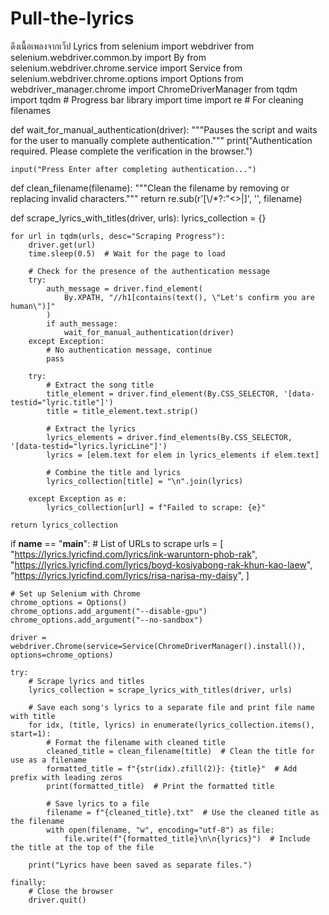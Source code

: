 # Pull-the-lyrics
ดึงเนื้อเพลงจากเว็ป Lyrics 
from selenium import webdriver
from selenium.webdriver.common.by import By
from selenium.webdriver.chrome.service import Service
from selenium.webdriver.chrome.options import Options
from webdriver_manager.chrome import ChromeDriverManager
from tqdm import tqdm  # Progress bar library
import time
import re  # For cleaning filenames

def wait_for_manual_authentication(driver):
    """Pauses the script and waits for the user to manually complete authentication."""
    print("Authentication required. Please complete the verification in the browser.")

    input("Press Enter after completing authentication...")

def clean_filename(filename):
    """Clean the filename by removing or replacing invalid characters."""
    return re.sub(r'[\\/*?:"<>|]', '', filename)

def scrape_lyrics_with_titles(driver, urls):
    lyrics_collection = {}

    for url in tqdm(urls, desc="Scraping Progress"):
        driver.get(url)
        time.sleep(0.5)  # Wait for the page to load

        # Check for the presence of the authentication message
        try:
            auth_message = driver.find_element(
                By.XPATH, "//h1[contains(text(), \"Let's confirm you are human\")]"
            )
            if auth_message:
                wait_for_manual_authentication(driver)
        except Exception:
            # No authentication message, continue
            pass

        try:
            # Extract the song title
            title_element = driver.find_element(By.CSS_SELECTOR, '[data-testid="lyric.title"]')
            title = title_element.text.strip()

            # Extract the lyrics
            lyrics_elements = driver.find_elements(By.CSS_SELECTOR, '[data-testid="lyrics.lyricLine"]')
            lyrics = [elem.text for elem in lyrics_elements if elem.text]

            # Combine the title and lyrics
            lyrics_collection[title] = "\n".join(lyrics)

        except Exception as e:
            lyrics_collection[url] = f"Failed to scrape: {e}"

    return lyrics_collection

if __name__ == "__main__":
    # List of URLs to scrape
    urls = [
        "https://lyrics.lyricfind.com/lyrics/ink-waruntorn-phob-rak",
        "https://lyrics.lyricfind.com/lyrics/boyd-kosiyabong-rak-khun-kao-laew",
        "https://lyrics.lyricfind.com/lyrics/risa-narisa-my-daisy",
    ]
    
    # Set up Selenium with Chrome
    chrome_options = Options()
    chrome_options.add_argument("--disable-gpu")
    chrome_options.add_argument("--no-sandbox")

    driver = webdriver.Chrome(service=Service(ChromeDriverManager().install()), options=chrome_options)

    try:
        # Scrape lyrics and titles
        lyrics_collection = scrape_lyrics_with_titles(driver, urls)

        # Save each song's lyrics to a separate file and print file name with title
        for idx, (title, lyrics) in enumerate(lyrics_collection.items(), start=1):
            # Format the filename with cleaned title
            cleaned_title = clean_filename(title)  # Clean the title for use as a filename
            formatted_title = f"{str(idx).zfill(2)}: {title}"  # Add prefix with leading zeros
            print(formatted_title)  # Print the formatted title

            # Save lyrics to a file
            filename = f"{cleaned_title}.txt"  # Use the cleaned title as the filename
            with open(filename, "w", encoding="utf-8") as file:
                file.write(f"{formatted_title}\n\n{lyrics}")  # Include the title at the top of the file

        print("Lyrics have been saved as separate files.")

    finally:
        # Close the browser
        driver.quit()

